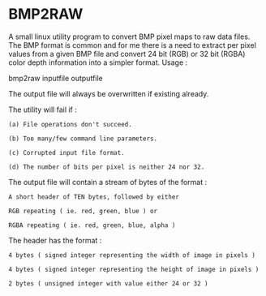 # BMP2RAW
A small linux utility program to convert BMP pixel maps to raw data files.
The BMP format is common and for me there is a need to extract per pixel values 
from a given BMP file and convert 24 bit (RGB) or 32 bit (RGBA) color depth
information into a simpler format. Usage :

bmp2raw inputfile outputfile

The output file will always be overwritten if existing already.

The utility will fail if : 

    (a) File operations don't succeed.

    (b) Too many/few command line parameters.

    (c) Corrupted input file format.

    (d) The number of bits per pixel is neither 24 nor 32.

The output file will contain a stream of bytes of the format : 

    A short header of TEN bytes, followed by either

    RGB repeating ( ie. red, green, blue ) or 

    RGBA repeating ( ie. red, green, blue, alpha )

The header has the format : 

    4 bytes ( signed integer representing the width of image in pixels )

    4 bytes ( signed integer representing the height of image in pixels )

    2 bytes ( unsigned integer with value either 24 or 32 )
